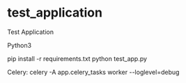 # test_application
Test Application

Python3 

pip install -r requirements.txt
python test_app.py

Celery: celery -A app.celery_tasks worker --loglevel=debug
